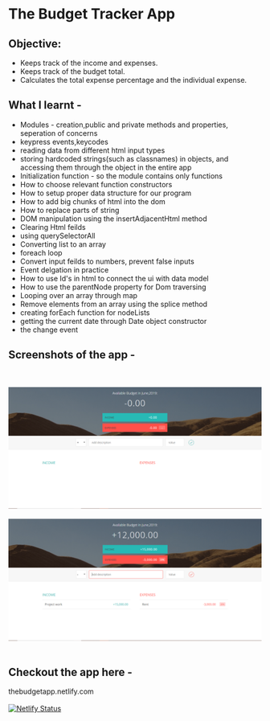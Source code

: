# The Budget Tracker App

## Objective:

- Keeps track of the income and expenses.
- Keeps track of the budget total.
- Calculates the total expense percentage and the individual expense.

## What I learnt -

* Modules - creation,public and private methods and properties, seperation of concerns
 * keypress events,keycodes
 * reading data from different html input types
 * storing hardcoded strings(such as classnames) in objects, and accessing them through the object in the entire app
 * Initialization function - so the module contains only functions
 * How to choose relevant function constructors
 * How to setup proper data structure for our program
 * How to add big chunks of html into the dom
 * How to replace parts of string
 * DOM manipulation using the insertAdjacentHtml method
 * Clearing Html feilds
 * using querySelectorAll
 * Converting list to an array
 * foreach loop
 * Convert input feilds to numbers, prevent false inputs
 * Event delgation in practice
 * How to use Id's in html to connect the ui with data model
 * How to use the parentNode property for Dom traversing
 * Looping over an array through map
 * Remove elements from an array using the splice method
 * creating forEach function for nodeLists
 * getting the current date through Date object constructor
 * the change event

## Screenshots of the app -
<br><br>
<img src="ss/1.PNG" ></img>
<br><br>
<img src="ss/2.PNG" ></img>
<br><br>

## Checkout the app here -
thebudgetapp.netlify.com
<br><br>
[![Netlify Status](https://api.netlify.com/api/v1/badges/5a9f6c08-5b00-40e3-935f-adf24e168cdb/deploy-status)](https://app.netlify.com/sites/thebudgetapp/deploys)
